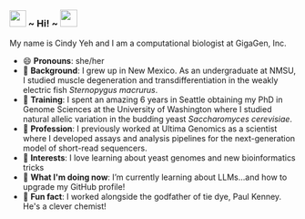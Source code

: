 ### <img src="https://github.com/TheDudeThatCode/TheDudeThatCode/blob/master/Assets/Hi.gif" width="29px"> ~ **Hi!** ~ <img src="https://emojis.slackmojis.com/emojis/images/1588315024/8823/hyperkitty.gif?1588315024" width="30" /> 

My name is Cindy Yeh and I am a computational biologist at GigaGen, Inc. 

- 😄 **Pronouns**: she/her
- 🦂 **Background**: I grew up in New Mexico. As an undergraduate at NMSU, I studied muscle degeneration and transdifferentiation in the weakly electric fish _Sternopygus macrurus_.
- 🌲 **Training**: I spent an amazing 6 years in Seattle obtaining my PhD in Genome Sciences at the University of Washington where I studied natural allelic variation in the budding yeast _Saccharomyces cerevisiae_.
- 🧬 **Profession**: I previously worked at Ultima Genomics as a scientist where I developed assays and analysis pipelines for the next-generation model of short-read sequencers.
- 🔭 **Interests**: I love learning about yeast genomes and new bioinformatics tricks
- 🌱 **What I'm doing now**: I’m currently learning about LLMs...and how to upgrade my GitHub profile!
- 👯 **Fun fact**: I worked alongside the godfather of tie dye, Paul Kenney. He's a clever chemist!


<!--
**cindyyeh/cindyyeh** is a ✨ _special_ ✨ repository because its `README.md` (this file) appears on your GitHub profile.

Here are some ideas to get you started:

- 🔭 I’m currently working on ...
- 🌱 I’m currently learning ...
- 👯 I’m looking to collaborate on ...
- 🤔 I’m looking for help with ...
- 💬 Ask me about ...
- 📫 How to reach me: ...
- 😄 Pronouns: ...
- ⚡ Fun fact: ...
-->
